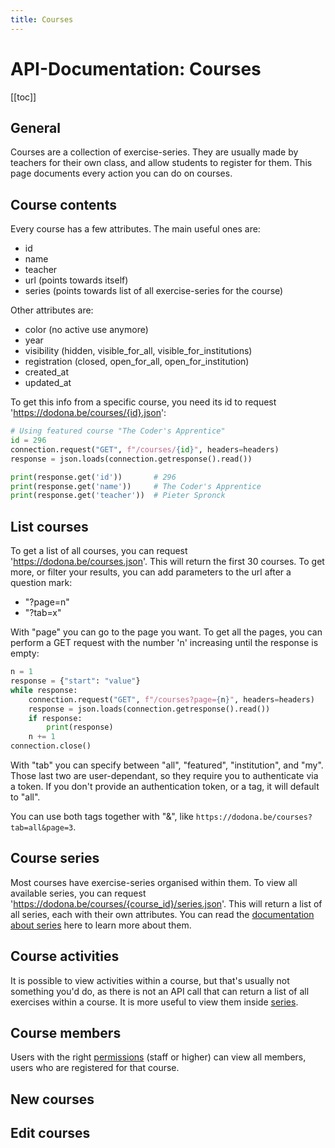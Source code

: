 ```yaml
---
title: Courses
---
```


# API-Documentation: Courses

[[toc]]

## General

Courses are a collection of exercise-series. They are usually made by teachers for their own class, and allow students to register for them. This page documents every action you can do on courses.

## Course contents
Every course has a few attributes. The main useful ones are:
- id
- name
- teacher
- url (points towards itself)
- series (points towards list of all exercise-series for the course)

Other attributes are:
- color (no active use anymore)
- year
- visibility (hidden, visible_for_all, visible_for_institutions)
- registration (closed, open_for_all, open_for_institution)
- created_at
- updated_at

To get this info from a specific course, you need its id to request 'https://dodona.be/courses/{id}.json':
```python
# Using featured course "The Coder's Apprentice"
id = 296
connection.request("GET", f"/courses/{id}", headers=headers)
response = json.loads(connection.getresponse().read())

print(response.get('id'))       # 296
print(response.get('name'))     # The Coder's Apprentice
print(response.get('teacher'))  # Pieter Spronck
```

## List courses
To get a list of all courses, you can request 'https://dodona.be/courses.json'. This will return the first 30 courses. To get more, or filter your results, you can add parameters to the url after a question mark:
- "?page=n"
- "?tab=x"

With "page" you can go to the page you want. To get all the pages, you can perform a GET request with the number 'n' increasing until the response is empty:
```python
n = 1
response = {"start": "value"}
while response:
    connection.request("GET", f"/courses?page={n}", headers=headers)
    response = json.loads(connection.getresponse().read())
    if response:
        print(response)
    n += 1 
connection.close()  
```
With "tab" you can specify between "all", "featured", "institution", and "my". Those last two are user-dependant, so they require you to authenticate via a token. If you don't provide an authentication token, or a tag, it will default to "all".

You can use both tags together with "&", like `https://dodona.be/courses?tab=all&page=3`.

## Course series
<!-- TODO: link series documentation -->
Most courses have exercise-series organised within them. To view all available series, you can request 'https://dodona.be/courses/{course_id}/series.json'. This will return a list of all series, each with their own attributes. You can read the [documentation about series]() here to learn more about them.

## Course activities
<!-- TODO: link series documentation -->
It is possible to view activities within a course, but that's usually not something you'd do, as there is not an API call that can return a list of all exercises within a course. It is more useful to view them inside [series]().

## Course members
Users with the right [permissions](../#permission-levels) (staff or higher) can view all members, users who are registered for that course. 
<!-- TODO: expand on this subject a bit more -->

## New courses

## Edit courses